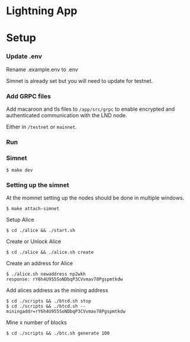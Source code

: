 # Lightning App

# Setup
### Update .env
Rename .example.env to .env

Simnet is already set but you will need to update for testnet.

### Add GRPC files
Add macaroon and tls files to `/app/src/grpc` to enable encrypted and authenticated
communication with the LND node.

Either in `/testnet` or `mainnet`.

### Run
### Simnet
```
$ make dev
```

### Setting up the simnet

At the momnet setting up the nodes should be done in multiple windows.
```
$ make attach-simnet
```

Setup Alice
```
$ cd ./alice && ./start.sh
```

Create or Unlock Alice
```
$ cd ./alice && ./alice.sh create
```

Create an address for Alice
```
$ ./alice.sh newaddress np2wkh
response: rY6h4U955SoNDbqP3CVvmav78Pgspmtkdw
```

Add alices address as the mining address
```
$ cd ./scripts && ./btcd.sh stop
$ cd ./scripts && ./btcd.sh --miningaddr=rY6h4U955SoNDbqP3CVvmav78Pgspmtkdw
```

Mine x number of blocks
```
$ cd ./scripts && ./btc.sh generate 100
```
